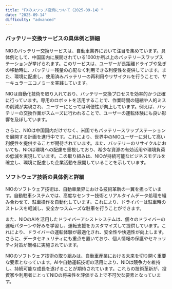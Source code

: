 ```yaml
---
title: "FXのスワップ投資について（2025-09-14）"
date: "2025-09-14"
difficulty: "advanced"
---
```


### バッテリー交換サービスの具体例と詳細

NIOのバッテリー交換サービスは、自動車業界において注目を集めています。具体例として、中国国内に展開されている1000か所以上のバッテリースワップステーションが挙げられます。このサービスは、ユーザーが長距離ドライブや急ぎの移動時に、バッテリー残量の心配なく利用できる利便性を提供しています。また、環境に配慮し、使用済みバッテリーの再利用やリサイクルを行うことで、サーキュラーエコノミーを実践しています。

NIOは自動化技術を取り入れており、バッテリー交換プロセスを効率的かつ正確に行っています。専用のロボットを活用することで、作業時間の短縮や人的ミスの削減が実現され、ユーザーにとっては利便性が向上しています。例えば、バッテリーの交換作業がスムーズに行われることで、ユーザーの運転体験にも良い影響を及ぼしています。

さらに、NIOは中国国内だけでなく、米国でもバッテリースワップステーションを展開する計画を進行中です。これにより、世界中のNIOユーザーに対して高い利便性を提供することが期待されています。また、バッテリーのリサイクルにおいても、NIOは環境への配慮を重視しており、希少な資源の有効活用や環境負荷の低減を実現しています。この取り組みは、NIOが持続可能なビジネスモデルを確立し、環境に配慮した企業活動を展開していることを示しています。

### ソフトウェア技術の具体例と詳細

NIOのソフトウェア技術は、自動車業界における技術革新の一翼を担っています。自動駐車システムでは、高度なセンサー技術とリアルタイムデータ処理を組み合わせて、駐車操作を自動化しています。これにより、ドライバーは駐車時のストレスを軽減し、安全かつスムーズな駐車を行うことができます。

また、NIOのAIを活用したドライバーアシストシステムは、個々のドライバーの運転パターンや好みを学習し、運転支援をカスタマイズして提供しています。これにより、ドライバーの運転体験が最適化され、安全性や快適性が向上します。さらに、データセキュリティにも重点を置いており、個人情報の保護やセキュリティ対策が厳格に実施されています。

NIOのソフトウェア技術の取り組みは、自動車産業における未来を切り開く重要な要素となっています。AIや自動運転技術の活用により、NIOは競争力を維持し、持続可能な成長を遂げることが期待されています。これらの技術革新が、投資家や利用者にとってNIOの将来性を評価する上で不可欠な要素となっています。
